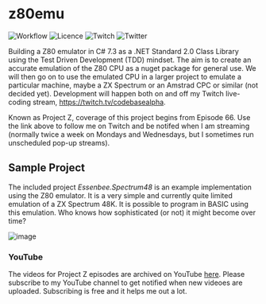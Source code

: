 # z80emu

![Workflow](https://github.com/essenbee/z80emu/workflows/.NET%20Core/badge.svg)
![Licence](https://img.shields.io/github/license/essenbee/z80emu)
![Twitch](https://img.shields.io/twitch/status/codebasealpha)
![Twitter](https://img.shields.io/twitter/follow/codebasealpha?label=Follow&style=social)

Building a Z80 emulator in C# 7.3 as a .NET Standard 2.0 Class Library using the Test Driven Development (TDD) mindset. The aim is to create an accurate emulation of the Z80 CPU as a nuget package for general use. We will then go on to use the emulated CPU in a larger project to emulate a particular machine, maybe a ZX Spectrum or an Amstrad CPC or similar (not decided yet). Development will happen both on and off my Twitch live-coding stream, https://twitch.tv/codebasealpha.

Known as Project Z, coverage of this project begins from Episode 66. Use the link above to follow me on Twitch and be notifed when I am streaming (normally twice a week on Mondays and Wednesdays, but I sometimes run unscheduled pop-up streams).

## Sample Project

The included project *Essenbee.Spectrum48* is an example implementation using the Z80 emulator. It is a very simple and currently quite limited emulation of a ZX Spectrum 48K. It is possible to program in BASIC using this emulation. Who knows how sophisticated (or not) it might become over time?

![image](https://user-images.githubusercontent.com/7979108/72829874-7fbba480-3c77-11ea-88ce-17c31865ad5c.png)

### YouTube

The videos for Project Z episodes are archived on YouTube [here](https://www.youtube.com/channel/UCFFtfkaWjMb9UMDpPVnC1Sg). Please subscribe to my YouTube channel to get notified when new videoes are uploaded. Subscribing is free and it helps me out a lot.

